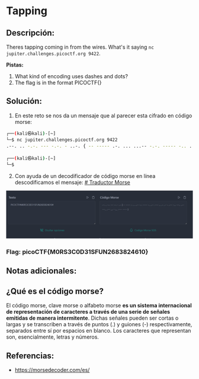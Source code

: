 # Tapping

## Descripción: 
Theres tapping coming in from the wires. What's it saying `nc jupiter.challenges.picoctf.org 9422`.

**Pistas:**
1. What kind of encoding uses dashes and dots?
2. The flag is in the format PICOCTF{}

## Solución:
1. En este reto se nos da un mensaje que al parecer esta cifrado en código morse: 

```bash
┌──(kali㉿kali)-[~]
└─$ nc jupiter.challenges.picoctf.org 9422
.--. .. -.-. --- -.-. - ..-. { -- ----- .-. ... ...-- -.-. ----- -.. ...-- .---- ... ..-. ..- -. ..--- -.... ---.. ...-- ---.. ..--- ....- -.... .---- ----- } 

┌──(kali㉿kali)-[~]
└─$
```

2. Con ayuda de un decodificador de código morse en línea descodificamos el mensaje: [# Traductor Morse](https://morsedecoder.com/es/)

![Pasted image 20230420140643](Pasted%20image%2020230420140643.png)

### Flag: picoCTF{M0RS3C0D31SFUN2683824610}

## Notas adicionales:

## ¿Qué es el código morse?
El código morse, clave morse o alfabeto morse **es un sistema internacional de representación de caracteres a través de una serie de señales emitidas de manera intermitente**. Dichas señales pueden ser cortas o largas y se transcriben a través de puntos (.) y guiones (-) respectivamente, separados entre sí por espacios en blanco. Los caracteres que representan son, esencialmente, letras y números.

## Referencias:
- https://morsedecoder.com/es/